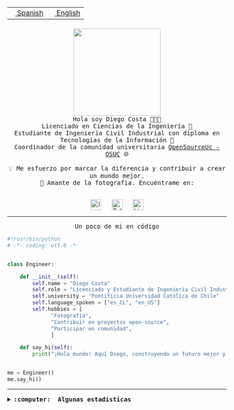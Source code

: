 <table border="0"  align="right">
 <tr><td><a href="README.md"><img src="https://upload.wikimedia.org/wikipedia/commons/thumb/8/89/Bandera_de_Espa%C3%B1a.svg/1200px-Bandera_de_Espa%C3%B1a.svg.png" height="10"> Spanish</a></td>
 <td><a href="README.en.md"><img src="https://upload.wikimedia.org/wikipedia/commons/a/a4/Flag_of_the_United_States.svg" height="10"> English</a></td></tr>
</table><br><br><br>

<p align="center">
  <img src="https://github.com/diegocostares/diegocostares/blob/main/Images/aaa2.gif?raw=true" height="200px" weight="200px">
  <br><samp>
    Hola soy Diego Costa 👨🏻‍💻<br>
    Licenciado en Ciencias de la Ingeniería 🤖<br>
    Estudiante de Ingeniería Civil Industrial con diploma en Tecnologías de la Información 🧠<br>
    Coordinador de la comunidad universitaria <a href="https://github.com/open-source-uc">OpenSourceUc - OSUC</a> 🌐<br>
  <br>
    💡 Me esfuerzo por marcar la diferencia y contribuir a crear un mundo mejor.<br>
    📸 Amante de la fotografía. Encuéntrame en: <br>
  <br></samp>
</p>

<p align="center">
   <a href="https://instagram.com/diegocosta_no" target="blank">
      <img align="center" src="https://cdn.jsdelivr.net/npm/simple-icons@3.0.1/icons/instagram.svg" alt="instagram" height="25px" width="25px" />
      &#8203;
   </a>
   &nbsp; &nbsp; &nbsp;
   <a href="https://t.me/diegocosta_no" target="blank">
      <img align="center" alt="Telegram" width="25px" src="https://icons-for-free.com/iconfiles/png/512/Telegram-1324888767380505522.png" />
      &#8203;
   </a>
   &nbsp; &nbsp; &nbsp;
   <a href="https://www.linkedin.com/in/diegocostar/" target="blank">
      <img align="center" alt="LinkedIn" width="25px" src="https://img.icons8.com/metro/452/linkedin.png" />
      &#8203;
   </a>
</p>

---

<p align="center"><front size="25"><samp>Un poco de mi en código</samp></front></p>

```python
#!/usr/bin/python
# -*- coding: utf-8 -*-


class Engineer:

    def __init__(self):
        self.name = "Diego Costa"
        self.role = "Licenciado y Estudiante de Ingeniería Civil Industrial"
        self.university = "Pontificia Universidad Católica de Chile"
        self.language_spoken = ["es_CL", "en_US"]
        self.hobbies = [
              "Fotografía",
              "Contribuir en proyectos open-source",
              "Participar en comunidad",
              ]

    def say_hi(self):
        print("¡Hola mundo! Aquí Diego, construyendo un futuro mejor y cambiando el mundo.")


me = Engineer()
me.say_hi()
```

---

<details>
  <summary><b><samp>:computer: &nbsp;Algunas estadísticas</samp></b></summary>
  <br/></p>

<!--START_SECTION:waka-->
![Code Time](http://img.shields.io/badge/Code%20Time-1%2C521%20hrs%2018%20mins-blue)

📅 **Soy más productivo los Viernes** 

```text
Lunes                    2583 commits        █████░░░░░░░░░░░░░░░░░░░░   20.52 % 
Martes                   314 commits         █░░░░░░░░░░░░░░░░░░░░░░░░   02.50 % 
Miércoles                1458 commits        ███░░░░░░░░░░░░░░░░░░░░░░   11.59 % 
Jueves                   1146 commits        ██░░░░░░░░░░░░░░░░░░░░░░░   09.11 % 
Viernes                  5505 commits        ███████████░░░░░░░░░░░░░░   43.74 % 
Sábado                   1093 commits        ██░░░░░░░░░░░░░░░░░░░░░░░   08.68 % 
Domingo                  486 commits         █░░░░░░░░░░░░░░░░░░░░░░░░   03.86 % 
```


📊 **Esta semana me dediqué a** 

```text
🐱‍💻 Proyectos: 
buk-webapp               5 hrs 2 mins        ██████████████████░░░░░░░   72.93 % 
Actividades-testing-2024-1 hr 40 mins        ██████░░░░░░░░░░░░░░░░░░░   24.35 % 
Actividades testing 2024-11 mins             █░░░░░░░░░░░░░░░░░░░░░░░░   02.72 % 
```


 Last Updated on 24/03/2024 19:42:52 UTC
<!--END_SECTION:waka-->

<p align="center"> <img src="https://github-readme-stats.vercel.app/api?username=diegocostares&show_icons=true&theme=ayu-mirage" alt="abhisheknaiidu" /></p>

</details>

